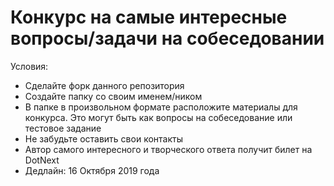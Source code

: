 # Конкурс на самые интересные вопросы/задачи на собеседовании

Условия:
- Сделайте форк данного репозитория
- Создайте папку со своим именем/ником
- В папке в произвольном формате расположите материалы для конкурса. Это могут быть как вопросы на собеседование или тестовое задание
- Не забудьте оставить свои контакты
- Автор самого интересного и творческого ответа получит билет на DotNext
- Дедлайн: 16 Октября 2019 года
